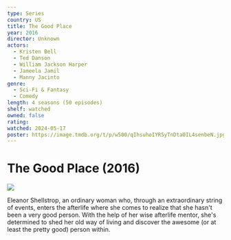 ```yaml
---
type: Series
country: US
title: The Good Place
year: 2016
director: Unknown
actors:
  - Kristen Bell
  - Ted Danson
  - William Jackson Harper
  - Jameela Jamil
  - Manny Jacinto
genre:
  - Sci-Fi & Fantasy
  - Comedy
length: 4 seasons (50 episodes)
shelf: watched
owned: false
rating:
watched: 2024-05-17
poster: https://image.tmdb.org/t/p/w500/qIhsuhoIYR5yTnDta0IL4senbeN.jpg
---
```


# The Good Place (2016)

![](https://image.tmdb.org/t/p/w500/qIhsuhoIYR5yTnDta0IL4senbeN.jpg)

Eleanor Shellstrop, an ordinary woman who, through an extraordinary string of events, enters the afterlife where she comes to realize that she hasn't been a very good person. With the help of her wise afterlife mentor, she's determined to shed her old way of living and discover the awesome (or at least the pretty good) person within.